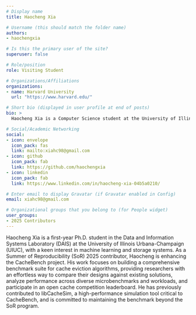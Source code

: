 ```yaml
---
# Display name
title: Haocheng Xia

# Username (this should match the folder name)
authors:
- haochengxia

# Is this the primary user of the site?
superuser: false

# Role/position
role: Visiting Student

# Organizations/Affiliations
organizations:
- name: Harvard University
  url: "https://www.harvard.edu/"

# Short bio (displayed in user profile at end of posts)
bio: >
  Haocheng Xia is a Computer Science student at the University of Illinois Urbana-Champaign and currently visiting Harvard University, focusing on cache benchmarking.

# Social/Academic Networking
social:
- icon: envelope
  icon_pack: fas
  link: mailto:xiahc98@gmail.com
- icon: github
  icon_pack: fab
  link: https://github.com/haochengxia
- icon: linkedin
  icon_pack: fab
  link: https://www.linkedin.com/in/haocheng-xia-04b5a0210/

# Enter email to display Gravatar (if Gravatar enabled in Config)
email: xiahc98@gmail.com

# Organizational groups that you belong to (for People widget)
user_groups:
- 2025 Contributors
---
```


Haocheng Xia is a first-year Ph.D. student in the Data and Information Systems Laboratory (DAIS) at the University of Illinois Urbana-Champaign (UIUC), with a keen interest in machine learning and storage systems. As a Summer of Reproducibility (SoR) 2025 contributor, Haocheng is enhancing the CacheBench project. His work focuses on building a comprehensive benchmark suite for cache eviction algorithms, providing researchers with an effortless way to compare their designs against existing solutions, analyze performance across diverse microbenchmarks and workloads, and participate in an open cache competition leaderboard. He has previously contributed to libCacheSim, a high-performance simulation tool critical to CacheBench, and is committed to maintaining the benchmark beyond the SoR program.
